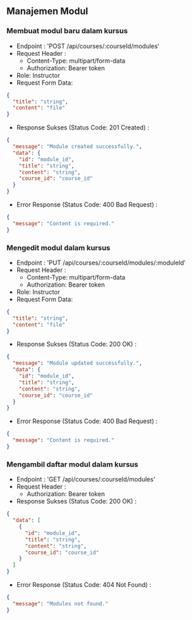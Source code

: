 ## Manajemen Modul

### Membuat modul baru dalam kursus

- Endpoint : 'POST /api/courses/:courseId/modules'
- Request Header :
  - Content-Type: multipart/form-data
  - Authorization: Bearer token
- Role: Instructor
- Request Form Data:

```json
{
  "title": "string",
  "content": "file"
}
```

- Response Sukses (Status Code: 201 Created) :

```json
{
  "message": "Module created successfully.",
  "data": {
    "id": "module_id",
    "title": "string",
    "content": "string",
    "course_id": "course_id"
  }
}
```

- Error Response (Status Code: 400 Bad Request) :

```json
{
  "message": "Content is required."
}
```

### Mengedit modul dalam kursus

- Endpoint : 'PUT /api/courses/:courseId/modules/:moduleId'
- Request Header :
  - Content-Type: multipart/form-data
  - Authorization: Bearer token
- Role: Instructor
- Request Form Data:

```json
{
  "title": "string",
  "content": "file"
}
```

- Response Sukses (Status Code: 200 OK) :

```json
{
  "message": "Module updated successfully.",
  "data": {
    "id": "module_id",
    "title": "string",
    "content": "string",
    "course_id": "course_id"
  }
}
```

- Error Response (Status Code: 400 Bad Request) :

```json
{
  "message": "Content is required."
}
```

### Mengambil daftar modul dalam kursus

- Endpoint : 'GET /api/courses/:courseId/modules'
- Request Header :
  - Authorization: Bearer token
- Response Sukses (Status Code: 200 OK) :

```json
{
  "data": [
    {
      "id": "module_id",
      "title": "string",
      "content": "string",
      "course_id": "course_id"
    }
  ]
}
```

- Error Response (Status Code: 404 Not Found) :

```json
{
  "message": "Modules not found."
}
```
